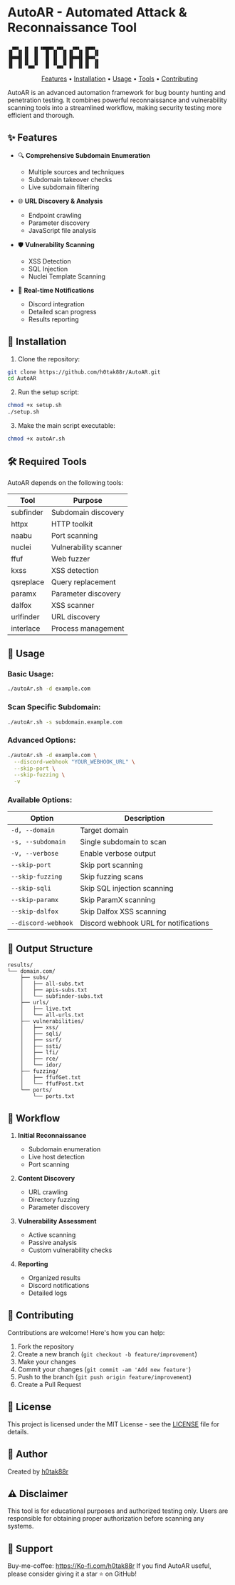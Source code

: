 # AutoAR - Automated Attack & Reconnaissance Tool

```
 ▗▄▖ ▗▖ ▗▖▗▄▄▄▖▗▄▖  ▗▄▖ ▗▄▄▖ 
▐▌ ▐▌▐▌ ▐▌  █ ▐▌ ▐▌▐▌ ▐▌▐▌ ▐▌
▐▛▀▜▌▐▌ ▐▌  █ ▐▌ ▐▌▐▛▀▜▌▐▛▀▚▖
▐▌ ▐▌▝▚▄▞▘  █ ▝▚▄▞▘▐▌ ▐▌▐▌ ▐▌
```

<p align="center">
  <a href="#features">Features</a> •
  <a href="#installation">Installation</a> •
  <a href="#usage">Usage</a> •
  <a href="#tools">Tools</a> •
  <a href="#contributing">Contributing</a>
</p>

AutoAR is an advanced automation framework for bug bounty hunting and penetration testing. It combines powerful reconnaissance and vulnerability scanning tools into a streamlined workflow, making security testing more efficient and thorough.

## ✨ Features

- 🔍 **Comprehensive Subdomain Enumeration**
  - Multiple sources and techniques
  - Subdomain takeover checks
  - Live subdomain filtering

- 🌐 **URL Discovery & Analysis**
  - Endpoint crawling
  - Parameter discovery
  - JavaScript file analysis

- 🛡️ **Vulnerability Scanning**
  - XSS Detection
  - SQL Injection
  - Nuclei Template Scanning

- 🔔 **Real-time Notifications**
  - Discord integration
  - Detailed scan progress
  - Results reporting

## 🚀 Installation

1. Clone the repository:
```bash
git clone https://github.com/h0tak88r/AutoAR.git
cd AutoAR
```

2. Run the setup script:
```bash
chmod +x setup.sh
./setup.sh
```

3. Make the main script executable:
```bash
chmod +x autoAr.sh
```

## 🛠️ Required Tools

AutoAR depends on the following tools:

| Tool | Purpose |
|------|---------|
| subfinder | Subdomain discovery |
| httpx | HTTP toolkit |
| naabu | Port scanning |
| nuclei | Vulnerability scanner |
| ffuf | Web fuzzer |
| kxss | XSS detection |
| qsreplace | Query replacement |
| paramx | Parameter discovery |
| dalfox | XSS scanner |
| urlfinder | URL discovery |
| interlace | Process management |

## 📖 Usage

### Basic Usage:
```bash
./autoAr.sh -d example.com
```

### Scan Specific Subdomain:
```bash
./autoAr.sh -s subdomain.example.com
```

### Advanced Options:
```bash
./autoAr.sh -d example.com \
  --discord-webhook "YOUR_WEBHOOK_URL" \
  --skip-port \
  --skip-fuzzing \
  -v
```

### Available Options:

| Option | Description |
|--------|-------------|
| `-d, --domain` | Target domain |
| `-s, --subdomain` | Single subdomain to scan |
| `-v, --verbose` | Enable verbose output |
| `--skip-port` | Skip port scanning |
| `--skip-fuzzing` | Skip fuzzing scans |
| `--skip-sqli` | Skip SQL injection scanning |
| `--skip-paramx` | Skip ParamX scanning |
| `--skip-dalfox` | Skip Dalfox XSS scanning |
| `--discord-webhook` | Discord webhook URL for notifications |

## 📁 Output Structure

```
results/
└── domain.com/
    ├── subs/
    │   ├── all-subs.txt
    │   ├── apis-subs.txt
    │   └── subfinder-subs.txt
    ├── urls/
    │   ├── live.txt
    │   └── all-urls.txt
    ├── vulnerabilities/
    │   ├── xss/
    │   ├── sqli/
    │   ├── ssrf/
    │   ├── ssti/
    │   ├── lfi/
    │   ├── rce/
    │   └── idor/
    ├── fuzzing/
    │   ├── ffufGet.txt
    │   └── ffufPost.txt
    └── ports/
        └── ports.txt
```

## 🔄 Workflow

1. **Initial Reconnaissance**
   - Subdomain enumeration
   - Live host detection
   - Port scanning

2. **Content Discovery**
   - URL crawling
   - Directory fuzzing
   - Parameter discovery

3. **Vulnerability Assessment**
   - Active scanning
   - Passive analysis
   - Custom vulnerability checks

4. **Reporting**
   - Organized results
   - Discord notifications
   - Detailed logs

## 🤝 Contributing

Contributions are welcome! Here's how you can help:

1. Fork the repository
2. Create a new branch (`git checkout -b feature/improvement`)
3. Make your changes
4. Commit your changes (`git commit -am 'Add new feature'`)
5. Push to the branch (`git push origin feature/improvement`)
6. Create a Pull Request

## 📝 License

This project is licensed under the MIT License - see the [LICENSE](LICENSE) file for details.

## 👤 Author

Created by [h0tak88r](https://github.com/h0tak88r)

## ⚠️ Disclaimer

This tool is for educational purposes and authorized testing only. Users are responsible for obtaining proper authorization before scanning any systems.

## 🌟 Support
Buy-me-coffee: https://Ko-fi.com/h0tak88r
If you find AutoAR useful, please consider giving it a star ⭐ on GitHub!
